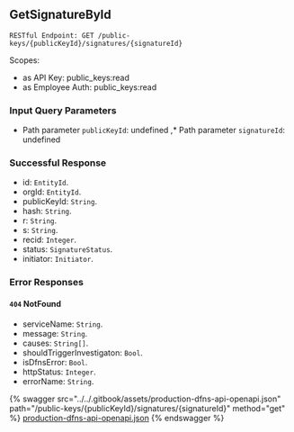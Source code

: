 
## GetSignatureById
`RESTful Endpoint: GET /public-keys/{publicKeyId}/signatures/{signatureId}`

Scopes:
 * as API Key: public_keys:read
 * as Employee Auth: public_keys:read



### Input Query Parameters
* Path parameter `publicKeyId`: undefined ,* Path parameter `signatureId`: undefined  
  

### Successful Response
* id: `EntityId`. 
* orgId: `EntityId`. 
* publicKeyId: `String`. 
* hash: `String`. 
* r: `String`. 
* s: `String`. 
* recid: `Integer`. 
* status: `SignatureStatus`. 
* initiator: `Initiator`. 

### Error Responses
#### `404` **NotFound** 

* serviceName: `String`. 
* message: `String`. 
* causes: `String[]`. 
* shouldTriggerInvestigaton: `Bool`. 
* isDfnsError: `Bool`. 
* httpStatus: `Integer`. 
* errorName: `String`. 

{% swagger src="../../.gitbook/assets/production-dfns-api-openapi.json" path="/public-keys/{publicKeyId}/signatures/{signatureId}" method="get" %}
[production-dfns-api-openapi.json](../../.gitbook/assets/production-dfns-api-openapi.json)
{% endswagger %}
